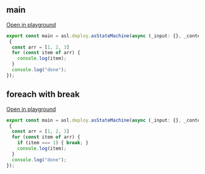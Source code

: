 
## main
[Open in playground](https://asl-editor-spike-ts-stedi.vercel.app/?aW1wb3J0ICogYXMgYXNsIGZyb20gIkB0czJhc2wvYXNsLWxpYiIKCmV4cG9ydCBjb25zdCBtYWluID0gYXNsLmRlcGxveS5hc1N0YXRlTWFjaGluZShhc3luYyAoX2lucHV0OiB7fSwgX2NvbnRleHQ6IGFzbC5TdGF0ZU1hY2hpbmVDb250ZXh0PHt9PikgPT4gCiB7CiAgY29uc3QgYXJyID0gWzEsIDIsIDNdCiAgZm9yIChjb25zdCBpdGVtIG9mIGFycikgewogICAgY29uc29sZS5sb2coaXRlbSk7CiAgfQogIGNvbnNvbGUubG9nKCJkb25lIik7Cn0pOw==)

``` typescript
export const main = asl.deploy.asStateMachine(async (_input: {}, _context: asl.StateMachineContext<{}>) => 
 {
  const arr = [1, 2, 3]
  for (const item of arr) {
    console.log(item);
  }
  console.log("done");
});
```


## foreach with break
[Open in playground](https://asl-editor-spike-ts-stedi.vercel.app/?aW1wb3J0ICogYXMgYXNsIGZyb20gIkB0czJhc2wvYXNsLWxpYiIKCmV4cG9ydCBjb25zdCBtYWluID0gYXNsLmRlcGxveS5hc1N0YXRlTWFjaGluZShhc3luYyAoX2lucHV0OiB7fSwgX2NvbnRleHQ6IGFzbC5TdGF0ZU1hY2hpbmVDb250ZXh0PHt9PikgPT4gCiB7CiAgY29uc3QgYXJyID0gWzEsIDIsIDNdCiAgZm9yIChjb25zdCBpdGVtIG9mIGFycikgewogICAgaWYgKGl0ZW0gPT09IDEpIHsgYnJlYWs7IH0KICAgIGNvbnNvbGUubG9nKGl0ZW0pOwogIH0KICBjb25zb2xlLmxvZygiZG9uZSIpOwp9KTs=)

``` typescript
export const main = asl.deploy.asStateMachine(async (_input: {}, _context: asl.StateMachineContext<{}>) => 
 {
  const arr = [1, 2, 3]
  for (const item of arr) {
    if (item === 1) { break; }
    console.log(item);
  }
  console.log("done");
});
```


